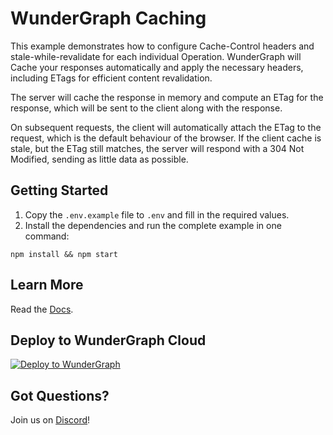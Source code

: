 # WunderGraph Caching

This example demonstrates how to configure Cache-Control headers and stale-while-revalidate for each individual Operation. WunderGraph will Cache your responses automatically and apply the necessary headers, including ETags for efficient content revalidation.

The server will cache the response in memory and compute an ETag for the response, which will be sent to the client along with the response.

On subsequent requests, the client will automatically attach the ETag to the request, which is the default behaviour of the browser. If the client cache is stale, but the ETag still matches, the server will respond with a 304 Not Modified, sending as little data as possible.

## Getting Started

1. Copy the `.env.example` file to `.env` and fill in the required values.
2. Install the dependencies and run the complete example in one command:

```shell
npm install && npm start
```

## Learn More

Read the [Docs](https://wundergraph.com/docs).

## Deploy to WunderGraph Cloud

[![Deploy to WunderGraph](https://wundergraph.com/button)](https://cloud.wundergraph.com/new/clone?templateName=caching)

## Got Questions?

Join us on [Discord](https://wundergraph.com/discord)!

